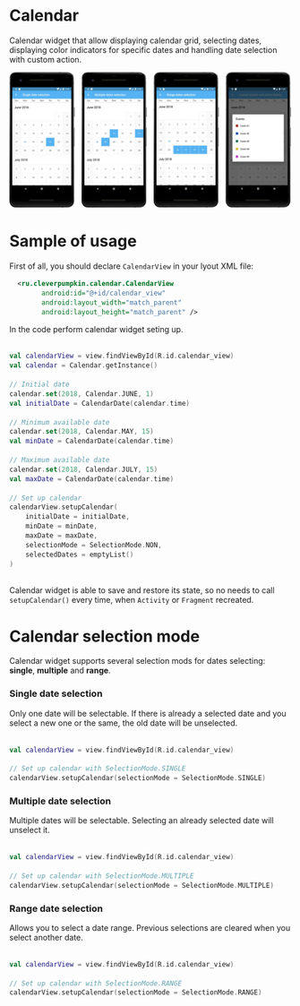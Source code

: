 # Calendar

Calendar widget that allow displaying calendar grid, selecting dates, displaying color indicators for specific dates and handling date selection with custom action.

![alt text](images/calendar.jpg)

# Sample of usage

First of all, you should declare `CalendarView` in your lyout XML file:

```xml
  <ru.cleverpumpkin.calendar.CalendarView 
        android:id="@+id/calendar_view"
        android:layout_width="match_parent"
        android:layout_height="match_parent" />
```

In the code perform calendar widget seting up.

```kotlin

val calendarView = view.findViewById(R.id.calendar_view)
val calendar = Calendar.getInstance()

// Initial date
calendar.set(2018, Calendar.JUNE, 1)
val initialDate = CalendarDate(calendar.time)

// Minimum available date
calendar.set(2018, Calendar.MAY, 15)
val minDate = CalendarDate(calendar.time)

// Maximum available date
calendar.set(2018, Calendar.JULY, 15)
val maxDate = CalendarDate(calendar.time)

// Set up calendar
calendarView.setupCalendar(
    initialDate = initialDate,
    minDate = minDate,
    maxDate = maxDate,
    selectionMode = SelectionMode.NON,
    selectedDates = emptyList()
)
                
```

Calendar widget is able to save and restore its state, so no needs to call `setupCalendar()` every time, when `Activity` or `Fragment` recreated. 

# Calendar selection mode
Calendar widget supports several selection mods for dates selecting: **single**, **multiple** and **range**.

### Single date selection 
Only one date will be selectable. If there is already a selected date and you select a new one or the same, the old date    will be unselected.

```kotlin

val calendarView = view.findViewById(R.id.calendar_view)

// Set up calendar with SelectionMode.SINGLE
calendarView.setupCalendar(selectionMode = SelectionMode.SINGLE)

```

### Multiple date selection 
Multiple dates will be selectable. Selecting an already selected date will unselect it.

```kotlin

val calendarView = view.findViewById(R.id.calendar_view)

// Set up calendar with SelectionMode.MULTIPLE
calendarView.setupCalendar(selectionMode = SelectionMode.MULTIPLE)

```

### Range date selection 
Allows you to select a date range. Previous selections are cleared when you select another date.

```kotlin

val calendarView = view.findViewById(R.id.calendar_view)

// Set up calendar with SelectionMode.RANGE
calendarView.setupCalendar(selectionMode = SelectionMode.RANGE)

```





